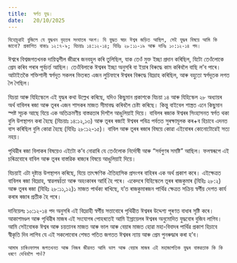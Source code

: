 ```yaml
---
title:  স্বৰ্গত যুদ্ধ।
date:   20/10/2025
---
```


`যিহোচূৱাই বুজিলে যে যুদ্ধখন বৃহত্তৰ সংঘাতৰ অংশ। যি যুদ্ধত স্বয়ং ঈশ্বৰ জড়িত আছিল, সেই যুদ্ধৰ বিষয়ে আমি কি জানো? প্ৰকাশিত বাক্যঃ ১২:৭-৯; যিচয়াঃ ১৪:১২-১৪; যিহিঃ ২৮:১১-১৯ আৰু দানিঃ ১০:১২-১৪ পদ।`

ঈশ্বৰে বিশ্বজগতখনক দায়িত্বশীল জীৱৰে জনবহুল কৰি তুলিছিল, যাক তেওঁ মুক্ত ইচ্ছা প্ৰদান কৰিছিল, যিটো তেওঁলোকে প্ৰেম কৰিব পৰাৰ পূৰ্বচৰ্ত্ত আছিল। তেওঁবিলাকে ঈশ্বৰৰ ইচ্ছা অনুসৰি বা ইয়াৰ বিৰুদ্ধে কাম কৰিবলৈ বাছি ল’ব পাৰে। আটাইতকৈ শক্তিশালী স্বৰ্গদূত সকলৰ ভিতৰত এজন লুচিফাৰে ঈশ্বৰৰ বিৰুদ্ধে বিদ্ৰোহ কৰিছিল, আৰু বহুতো স্বৰ্গদূতক লগত লৈ গৈছিল।

যিচয়া আৰু যিহিস্কেলে এই যুদ্ধৰ কথা উল্লেখ কৰিছে, যদিও কিছুমান প্ৰকাশকে যিচয়া ১৪ আৰু যিহিস্কেল ২৮ অধ্যায়ৰ অৰ্থ বাবিলৰ ৰজা আৰু তূৰৰ এজন শাসকৰ মাজত সীমাবদ্ধ কৰিবলৈ চেষ্টা কৰিছে। কিন্তু বাইবেল শাস্ত্ৰত এনে কিছুমান স্পষ্ট সূচক আছে যিয়ে এক অতিক্ৰমণীয় বাস্তৱতাৰ দিশলৈ আঙুলিয়াই দিয়ে। বাবিলৰ ৰজাক ঈশ্বৰৰ সিংহাসনত স্বৰ্গত থকা বুলি উপস্থাপন কৰা হৈছে (যিচয়াঃ ১৪:১২,১৩) আৰু তূৰৰ ৰজাই ঈশ্বৰৰ পবিত্ৰ পৰ্বতত সুৰক্ষামূলক কৰ+ব হিচাবে এদনত বাস কৰিছিল বুলি কোৱা হৈছে (যিহিঃ ২৮:১২-১৫)। বাবিল আৰু তূৰৰ ৰজাৰ বিষয়ে কোৱা এইবোৰৰ কোনোটোৱেই সত্য নহয়।

পৃথিৱীৰ ৰজা বিলাকৰ বিষয়েও এইটো ক’ব নোৱাৰি যে তেওঁলোক নিৰ্দোষী আৰু “সৰ্বগুণৰ সমষ্টি” আছিল। ফলস্বৰূপে এই চৰিত্ৰবোৰে বাবিল আৰু তূৰৰ বাস্তৱিক ৰাজ্যৰ বিষয়ে আঙুলিয়াই দিয়ে।

যিচয়াই এটা দৃষ্টান্ত উপস্থাপন কৰিছে, যিয়ে তাৎক্ষণিক ঐতিহাসিক প্ৰসংগৰ বাহিৰৰ এক অৰ্থ প্ৰকাশ কৰে। এইক্ষেত্ৰত বাবিলৰ ৰজা বিদ্ৰোহ, স্বাৱলম্বÏতা আৰু অহংকাৰৰ আৰ্হি হৈ পৰে। একেদৰে যিহিস্কেলে তূৰৰ ৰাজকুমাৰ (যিহিঃ ২৮:২) আৰু তূৰৰ ৰজা (যিহিঃ ২৮:১১,১২)১ মাজত পাৰ্থক্য ৰাখিছে, য’ত ৰাজকুমাৰজন পাৰ্থিৱ ক্ষেত্ৰত সক্ৰিয় স্বর্গীয় দেশত কাৰ্য কৰাৰ ৰজাৰ প্ৰতীক হৈ পৰে।

দানিয়েলঃ ১০:১২-১৪ পদ অনুসৰি এই বিদ্ৰোহী স্বর্গীয় সত্তাবোৰে পৃথিৱীত ঈশ্বৰৰ উদ্দেশ্য পূৰণত বাধাৰ সৃষ্টি কৰে। আকাশমণ্ডল আৰু পৃথিৱীৰ মাজৰ এই সংযোগৰ পোহৰতেই আমি ইস্ৰায়েলৰ ঈশ্বৰৰ অনুমোদিত যুদ্ধবোৰ বুজিব লাগিব। আমি সেইবোৰক ঈশ্বৰ আৰু চয়তানৰ মাজত আৰু ভাল আৰু বেয়াৰ মাজত হোৱা মহা-বিবাদৰ পাৰ্থিৱ প্ৰকাশ হিচাবে স্বীকৃতি দিব লাগিব যে এই সকলোবোৰ শেষত পতিত জগতত ঈশ্বৰৰ ন্যায় আৰু প্ৰেম পুনৰুদ্ধাৰ কৰা হ’ব।

`আমাৰ চাৰিওফালৰ জগতখনত আৰু নিজৰ জীৱনত আমি ভাল আৰু বেয়াৰ মাজৰ এই মহাজাগতিক যুদ্ধৰ বাস্তৱতাক কি কি ধৰণে দেখিবলৈ পাওঁ?`